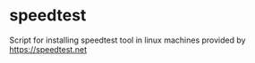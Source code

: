 # speedtest
Script for installing speedtest tool in linux machines provided by https://speedtest.net 
